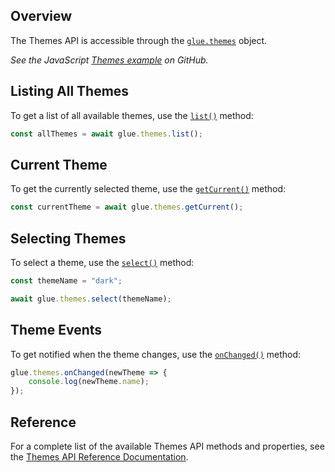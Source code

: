 ## Overview

<glue42 name="addClass" class="colorSection" element="p" text="Available since Glue42 Enterprise 3.10">

The Themes API is accessible through the [`glue.themes`](../../../../reference/glue/latest/themes/index.html) object.

*See the JavaScript [Themes example](https://github.com/Glue42/js-examples/tree/master/themes) on GitHub.*

## Listing All Themes

To get a list of all available themes, use the [`list()`](../../../../reference/glue/latest/themes/index.html#API-list) method:

```javascript
const allThemes = await glue.themes.list();
```

## Current Theme

To get the currently selected theme, use the [`getCurrent()`](../../../../reference/glue/latest/themes/index.html#API-getCurrent) method:

```javascript
const currentTheme = await glue.themes.getCurrent();
```

## Selecting Themes

To select a theme, use the [`select()`](../../../../reference/glue/latest/themes/index.html#API-select) method:

```javascript
const themeName = "dark";

await glue.themes.select(themeName);
```

## Theme Events

To get notified when the theme changes, use the [`onChanged()`](../../../../reference/glue/latest/themes/index.html#API-onChanged) method:

```javascript
glue.themes.onChanged(newTheme => {
    console.log(newTheme.name);
});
```

## Reference

For a complete list of the available Themes API methods and properties, see the [Themes API Reference Documentation](../../../../reference/glue/latest/themes/index.html).